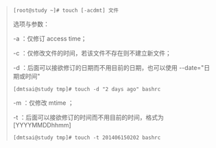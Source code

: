 > ```
> [root@study ~]# touch [-acdmt] 文件
> ```
>
> 选项与参数：
>
> -a ：仅修订 access time；
>
> -c ：仅修改文件的时间，若该文件不存在则不建立新文件；
>
> -d ：后面可以接欲修订的日期而不用目前的日期，也可以使用 --date="日期或时间"
>
> ```
> [dmtsai@study tmp]# touch -d "2 days ago" bashrc
> ```
>
> -m ：仅修改 mtime ；
>
> -t ：后面可以接欲修订的时间而不用目前的时间，格式为\[YYYYMMDDhhmm\]
>
> ```
> [dmtsai@study tmp]# touch -t 201406150202 bashrc
> ```



